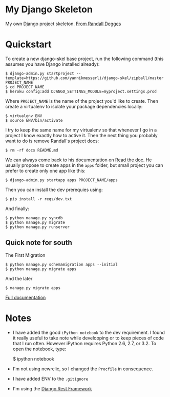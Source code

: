 My Django Skeleton
==================

My own Django project skeleton. [From Randall Degges](https://github.com/rdegges/django-skel/)


Quickstart
==========

To create a new django-skel base project, run the following command (this assumes you have Django installed already):

    $ django-admin.py startproject --template=https://github.com/yannikmesserli/django-skel/zipball/master PROJECT_NAME
    $ cd PROJECT_NAME
    $ heroku config:add DJANGO_SETTINGS_MODULE=myproject.settings.prod


Where ``PROJECT_NAME`` is the name of the project you'd like to create. Then create a virtualenv to isolate your package dependencies locally:

	$ virtualenv ENV
	$ source ENV/bin/activate

I try to keep the same name for my virtualenv so that whenever I go in a project I know exactly how to active it. Then the next thing you probably want to do is remove Randall's project docs:

	$ rm -rf docs README.md

We can always come back to his documentation on [Read the doc](http://django-skel.readthedocs.org/). He usually propose to create apps in the ``apps`` folder, but small project you can prefer to create only one app like this:

	$ django-admin.py startapp apps PROJECT_NAME/apps


Then you can install the dev prerequies using:

	$ pip install -r reqs/dev.txt

And finally:

	$ python manage.py syncdb
	$ python manage.py migrate
	$ python manage.py runserver

Quick note for south
--------------------
The First Migration

	$ python manage.py schemamigration apps --initial
	$ python manage.py migrate apps

And the later

	$ manage.py migrate apps

[Full documentation](http://south.readthedocs.org/en/latest/index.html)

Notes
=====

- I have added the good ``iPython notebook`` to the dev requirement. I found it really useful to take note while developping or to keep pieces of code that I run often. However iPython requires Python 2.6, 2.7, or 3.2. To open the notebook, type:

	$ ipython notebook

- I'm not using newrelic, so I changed the ``Procfile`` in consequence.
- I have added ENV to the ``.gitignore``
- I'm using the [Django Rest Framework](http://www.django-rest-framework.org/tutorial/quickstart)
